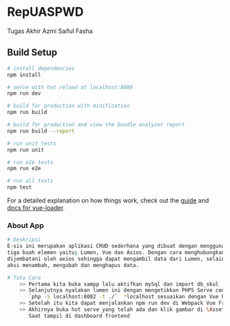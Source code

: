 # RepUASPWD
Tugas Akhir Azmi Saiful Fasha

## Build Setup

``` bash
# install dependencies
npm install

# serve with hot reload at localhost:8080
npm run dev

# build for production with minification
npm run build

# build for production and view the bundle analyzer report
npm run build --report

# run unit tests
npm run unit

# run e2e tests
npm run e2e

# run all tests
npm test
```

For a detailed explanation on how things work, check out the [guide](http://vuejs-templates.github.io/webpack/) and [docs for vue-loader](http://vuejs.github.io/vue-loader).

### About App

``` bash
# Deskripsi
E-sis ini merupakan aplikasi CRUD sederhana yang dibuat dengan menggunakan 
tiga buah elemen yaitu; Lumen, Vue dan Axios. Dengan cara menghubungkan frontend yang 
dijembatani oleh axios sehingga dapat mengambil data dari Lumen, selain itu dapat melakukan 
aksi menambah, mengubah dan menghapus data.

# Tata Cara
    >> Pertama kita buka xampp lalu aktifkan mySql dan import db_skul
    >> Selanjutnya nyalakan lumen ini dengan mengetikkan PHP5 Serve command di CLI
       `php -S localhost:8082 -t ./`  *localhost sesuaikan dengan Vue helper API
    >> Setelah itu kita dapat menjalankan npm run dev di Webpack Vue Frontend
    >> Akhirnya buka hot serve yang telah ada dan klik gambar di \Assets\Capture.png
       Saat tampil di dashboard frontend
